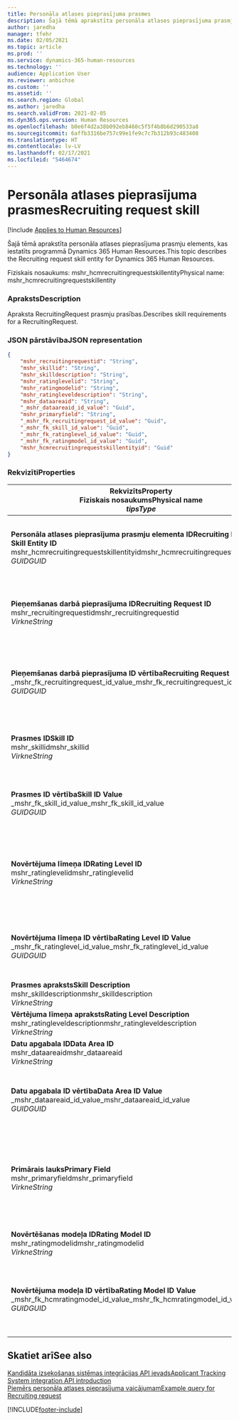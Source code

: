 ```yaml
---
title: Personāla atlases pieprasījuma prasmes
description: Šajā tēmā aprakstīta personāla atlases pieprasījuma prasmju elements, kas iestatīts programmā Dynamics 365 Human Resources.
author: jaredha
manager: tfehr
ms.date: 02/05/2021
ms.topic: article
ms.prod: ''
ms.service: dynamics-365-human-resources
ms.technology: ''
audience: Application User
ms.reviewer: anbichse
ms.custom: ''
ms.assetid: ''
ms.search.region: Global
ms.author: jaredha
ms.search.validFrom: 2021-02-05
ms.dyn365.ops.version: Human Resources
ms.openlocfilehash: b0e6f4d2a38b092eb8460c5f5f4b8b6d290533a8
ms.sourcegitcommit: 6affb3316be757c99e1fe9c7c7b312b93c483408
ms.translationtype: HT
ms.contentlocale: lv-LV
ms.lasthandoff: 02/17/2021
ms.locfileid: "5464674"
---
```

# <a name="recruiting-request-skill"></a><span data-ttu-id="46e8c-103">Personāla atlases pieprasījuma prasmes</span><span class="sxs-lookup"><span data-stu-id="46e8c-103">Recruiting request skill</span></span>

[!include [Applies to Human Resources](../includes/applies-to-hr.md)]

<span data-ttu-id="46e8c-104">Šajā tēmā aprakstīta personāla atlases pieprasījuma prasmju elements, kas iestatīts programmā Dynamics 365 Human Resources.</span><span class="sxs-lookup"><span data-stu-id="46e8c-104">This topic describes the Recruiting request skill entity for Dynamics 365 Human Resources.</span></span>

<span data-ttu-id="46e8c-105">Fiziskais nosaukums: mshr_hcmrecruitingrequestskillentity</span><span class="sxs-lookup"><span data-stu-id="46e8c-105">Physical name: mshr_hcmrecruitingrequestskillentity</span></span>

### <a name="description"></a><span data-ttu-id="46e8c-106">Apraksts</span><span class="sxs-lookup"><span data-stu-id="46e8c-106">Description</span></span>

<span data-ttu-id="46e8c-107">Apraksta RecruitingRequest prasmju prasības.</span><span class="sxs-lookup"><span data-stu-id="46e8c-107">Describes skill requirements for a RecruitingRequest.</span></span>

### <a name="json-representation"></a><span data-ttu-id="46e8c-108">JSON pārstāvība</span><span class="sxs-lookup"><span data-stu-id="46e8c-108">JSON representation</span></span>

```json
{
    "mshr_recruitingrequestid": "String",
    "mshr_skillid": "String",
    "mshr_skilldescription": "String",
    "mshr_ratinglevelid": "String",
    "mshr_ratingmodelid": "String",
    "mshr_ratingleveldescription": "String",
    "mshr_dataareaid": "String",
    "_mshr_dataareaid_id_value": "Guid",
    "mshr_primaryfield": "String",
    "_mshr_fk_recruitingrequest_id_value": "Guid",
    "_mshr_fk_skill_id_value": "Guid",
    "_mshr_fk_ratinglevel_id_value": "Guid",
    "_mshr_fk_ratingmodel_id_value": "Guid",
    "mshr_hcmrecruitingrequestskillentityid": "Guid"
}
```

### <a name="properties"></a><span data-ttu-id="46e8c-109">Rekvizīti</span><span class="sxs-lookup"><span data-stu-id="46e8c-109">Properties</span></span>

| <span data-ttu-id="46e8c-110">Rekvizīts</span><span class="sxs-lookup"><span data-stu-id="46e8c-110">Property</span></span><br><span data-ttu-id="46e8c-111">**Fiziskais nosaukums**</span><span class="sxs-lookup"><span data-stu-id="46e8c-111">**Physical name**</span></span><br><span data-ttu-id="46e8c-112">**_tips_**</span><span class="sxs-lookup"><span data-stu-id="46e8c-112">**_Type_**</span></span> | <span data-ttu-id="46e8c-113">Izmantot</span><span class="sxs-lookup"><span data-stu-id="46e8c-113">Use</span></span> | <span data-ttu-id="46e8c-114">Apraksts</span><span class="sxs-lookup"><span data-stu-id="46e8c-114">Description</span></span> |
| --- | --- | --- |
| <span data-ttu-id="46e8c-115">**Personāla atlases pieprasījuma prasmju elementa ID**</span><span class="sxs-lookup"><span data-stu-id="46e8c-115">**Recruiting Request Skill Entity ID**</span></span><br><span data-ttu-id="46e8c-116">mshr_hcmrecruitingrequestskillentityid</span><span class="sxs-lookup"><span data-stu-id="46e8c-116">mshr_hcmrecruitingrequestskillentityid</span></span><br><span data-ttu-id="46e8c-117">*GUID*</span><span class="sxs-lookup"><span data-stu-id="46e8c-117">*GUID*</span></span> | <span data-ttu-id="46e8c-118">Tikai lasāms</span><span class="sxs-lookup"><span data-stu-id="46e8c-118">Read-only</span></span><br><span data-ttu-id="46e8c-119">Obligāts</span><span class="sxs-lookup"><span data-stu-id="46e8c-119">Required</span></span> | <span data-ttu-id="46e8c-120">Sistēmas ģenerēts unikāls identifikators **Personāla atlases pieprasījuma prasmju** ierakstam.</span><span class="sxs-lookup"><span data-stu-id="46e8c-120">System-generated unique identifier for the **Recruiting Request Skill** record.</span></span> |
| <span data-ttu-id="46e8c-121">**Pieņemšanas darbā pieprasījuma ID**</span><span class="sxs-lookup"><span data-stu-id="46e8c-121">**Recruiting Request ID**</span></span><br><span data-ttu-id="46e8c-122">mshr_recruitingrequestid</span><span class="sxs-lookup"><span data-stu-id="46e8c-122">mshr_recruitingrequestid</span></span><br><span data-ttu-id="46e8c-123">*Virkne*</span><span class="sxs-lookup"><span data-stu-id="46e8c-123">*String*</span></span> | <span data-ttu-id="46e8c-124">Rakstīt vienu reizi</span><span class="sxs-lookup"><span data-stu-id="46e8c-124">Write-once</span></span><br><span data-ttu-id="46e8c-125">Obligāts</span><span class="sxs-lookup"><span data-stu-id="46e8c-125">Required</span></span> | <span data-ttu-id="46e8c-126">Lietotājam lasāms saistītā personāla atlases pieprasījuma unikālais identifikators.</span><span class="sxs-lookup"><span data-stu-id="46e8c-126">The user-readable unique identifier of the associated recruiting request.</span></span> |
| <span data-ttu-id="46e8c-127">**Pieņemšanas darbā pieprasījuma ID vērtība**</span><span class="sxs-lookup"><span data-stu-id="46e8c-127">**Recruiting Request ID Value**</span></span><br><span data-ttu-id="46e8c-128">_mshr_fk_recruitingrequest_id_value</span><span class="sxs-lookup"><span data-stu-id="46e8c-128">_mshr_fk_recruitingrequest_id_value</span></span><br><span data-ttu-id="46e8c-129">*GUID*</span><span class="sxs-lookup"><span data-stu-id="46e8c-129">*GUID*</span></span> | <span data-ttu-id="46e8c-130">Tikai lasāms</span><span class="sxs-lookup"><span data-stu-id="46e8c-130">Read-only</span></span><br><span data-ttu-id="46e8c-131">Obligāts</span><span class="sxs-lookup"><span data-stu-id="46e8c-131">Required</span></span><br> <span data-ttu-id="46e8c-132">Ārējā atslēga: mshr_hcmrecruitingrequestentity elementa mshr_hcmrecruitingrequestentityid</span><span class="sxs-lookup"><span data-stu-id="46e8c-132">Foreign key: mshr_hcmrecruitingrequestentityid of mshr_hcmrecruitingrequestentity entity</span></span> | <span data-ttu-id="46e8c-133">Sistēmas ģenerēts saistītā personāla atlases pieprasījuma unikālais identifikators.</span><span class="sxs-lookup"><span data-stu-id="46e8c-133">System-generated unique identifier of the associated recruiting request.</span></span> |
| <span data-ttu-id="46e8c-134">**Prasmes ID**</span><span class="sxs-lookup"><span data-stu-id="46e8c-134">**Skill ID**</span></span><br><span data-ttu-id="46e8c-135">mshr_skillid</span><span class="sxs-lookup"><span data-stu-id="46e8c-135">mshr_skillid</span></span><br><span data-ttu-id="46e8c-136">*Virkne*</span><span class="sxs-lookup"><span data-stu-id="46e8c-136">*String*</span></span><br> | <span data-ttu-id="46e8c-137">Rakstīt vienu reizi</span><span class="sxs-lookup"><span data-stu-id="46e8c-137">Write-once</span></span><br><span data-ttu-id="46e8c-138">Obligāts</span><span class="sxs-lookup"><span data-stu-id="46e8c-138">Required</span></span> | <span data-ttu-id="46e8c-139">Lietotājam lasāms nepieciešamās prasmes unikālais identifikators.</span><span class="sxs-lookup"><span data-stu-id="46e8c-139">The user-readable unique identifier of the required skill.</span></span> |
| <span data-ttu-id="46e8c-140">**Prasmes ID vērtība**</span><span class="sxs-lookup"><span data-stu-id="46e8c-140">**Skill ID Value**</span></span><br><span data-ttu-id="46e8c-141">_mshr_fk_skill_id_value</span><span class="sxs-lookup"><span data-stu-id="46e8c-141">_mshr_fk_skill_id_value</span></span><br><span data-ttu-id="46e8c-142">*GUID*</span><span class="sxs-lookup"><span data-stu-id="46e8c-142">*GUID*</span></span> | <span data-ttu-id="46e8c-143">Tikai lasāms</span><span class="sxs-lookup"><span data-stu-id="46e8c-143">Read-only</span></span><br><span data-ttu-id="46e8c-144">Obligāts</span><span class="sxs-lookup"><span data-stu-id="46e8c-144">Required</span></span><br><span data-ttu-id="46e8c-145">Ārējā atslēga: mshr_hcmskillentity elementa mshr_hcmskillentityid</span><span class="sxs-lookup"><span data-stu-id="46e8c-145">Foreign key: mshr_hcmskillentityid of mshr_hcmskillentity entity</span></span> | <span data-ttu-id="46e8c-146">Sistēmas ģenerēts nepieciešamās prasmes unikālais identifikators.</span><span class="sxs-lookup"><span data-stu-id="46e8c-146">System-generated unique identifier of the required skill.</span></span> |
| <span data-ttu-id="46e8c-147">**Novērtējuma līmeņa ID**</span><span class="sxs-lookup"><span data-stu-id="46e8c-147">**Rating Level ID**</span></span><br><span data-ttu-id="46e8c-148">mshr_ratinglevelid</span><span class="sxs-lookup"><span data-stu-id="46e8c-148">mshr_ratinglevelid</span></span><br><span data-ttu-id="46e8c-149">*Virkne*</span><span class="sxs-lookup"><span data-stu-id="46e8c-149">*String*</span></span> | <span data-ttu-id="46e8c-150">Rakstīt vienu reizi</span><span class="sxs-lookup"><span data-stu-id="46e8c-150">Write-once</span></span><br><span data-ttu-id="46e8c-151">Neobligāti</span><span class="sxs-lookup"><span data-stu-id="46e8c-151">Optional</span></span> | <span data-ttu-id="46e8c-152">Nepieciešamā prasmju līmeņa vērtība, kas atlasīta darbam, pamatojoties uz prasmēm piešķirto novērtējuma modeli.</span><span class="sxs-lookup"><span data-stu-id="46e8c-152">The required skill level value selected for the job, based on the rating model assigned to the skill.</span></span> |
| <span data-ttu-id="46e8c-153">**Novērtējuma līmeņa ID vērtība**</span><span class="sxs-lookup"><span data-stu-id="46e8c-153">**Rating Level ID Value**</span></span><br><span data-ttu-id="46e8c-154">_mshr_fk_ratinglevel_id_value</span><span class="sxs-lookup"><span data-stu-id="46e8c-154">_mshr_fk_ratinglevel_id_value</span></span><br><span data-ttu-id="46e8c-155">*GUID*</span><span class="sxs-lookup"><span data-stu-id="46e8c-155">*GUID*</span></span> | <span data-ttu-id="46e8c-156">Tikai lasāms</span><span class="sxs-lookup"><span data-stu-id="46e8c-156">Read-only</span></span><br><span data-ttu-id="46e8c-157">Neobligāti</span><span class="sxs-lookup"><span data-stu-id="46e8c-157">Optional</span></span><br><span data-ttu-id="46e8c-158">Ārējā atslēga: mshr_hcmratinglevelentity elementa mshr_hcmratinglevelentityid</span><span class="sxs-lookup"><span data-stu-id="46e8c-158">Foreign key: mshr_hcmratinglevelentityid of mshr_hcmratinglevelentity entity</span></span> | <span data-ttu-id="46e8c-159">Sistēmas ģenerēts līmeņa unikālais identifikators.</span><span class="sxs-lookup"><span data-stu-id="46e8c-159">System-generated unique identifier for the level.</span></span> |
| <span data-ttu-id="46e8c-160">**Prasmes apraksts**</span><span class="sxs-lookup"><span data-stu-id="46e8c-160">**Skill Description**</span></span><br><span data-ttu-id="46e8c-161">mshr_skilldescription</span><span class="sxs-lookup"><span data-stu-id="46e8c-161">mshr_skilldescription</span></span><br><span data-ttu-id="46e8c-162">*Virkne*</span><span class="sxs-lookup"><span data-stu-id="46e8c-162">*String*</span></span> | <span data-ttu-id="46e8c-163">Tikai lasāms</span><span class="sxs-lookup"><span data-stu-id="46e8c-163">Read-only</span></span><br><span data-ttu-id="46e8c-164">Obligāts</span><span class="sxs-lookup"><span data-stu-id="46e8c-164">Required</span></span> | <span data-ttu-id="46e8c-165">Prasmes apraksts.</span><span class="sxs-lookup"><span data-stu-id="46e8c-165">The skill description.</span></span> |
| <span data-ttu-id="46e8c-166">**Vērtējuma līmeņa apraksts**</span><span class="sxs-lookup"><span data-stu-id="46e8c-166">**Rating Level Description**</span></span><br><span data-ttu-id="46e8c-167">mshr_ratingleveldescription</span><span class="sxs-lookup"><span data-stu-id="46e8c-167">mshr_ratingleveldescription</span></span><br><span data-ttu-id="46e8c-168">*Virkne*</span><span class="sxs-lookup"><span data-stu-id="46e8c-168">*String*</span></span> | <span data-ttu-id="46e8c-169">Tikai lasāms</span><span class="sxs-lookup"><span data-stu-id="46e8c-169">Read-only</span></span><br><span data-ttu-id="46e8c-170">Neobligāti</span><span class="sxs-lookup"><span data-stu-id="46e8c-170">Optional</span></span> | <span data-ttu-id="46e8c-171">Atlasītā prasmes līmeņa apraksts.</span><span class="sxs-lookup"><span data-stu-id="46e8c-171">The description of the selected skill level.</span></span> |
| <span data-ttu-id="46e8c-172">**Datu apgabala ID**</span><span class="sxs-lookup"><span data-stu-id="46e8c-172">**Data Area ID**</span></span><br><span data-ttu-id="46e8c-173">mshr_dataareaid</span><span class="sxs-lookup"><span data-stu-id="46e8c-173">mshr_dataareaid</span></span><br><span data-ttu-id="46e8c-174">*Virkne*</span><span class="sxs-lookup"><span data-stu-id="46e8c-174">*String*</span></span> | <span data-ttu-id="46e8c-175">Lasīt/rakstīt</span><span class="sxs-lookup"><span data-stu-id="46e8c-175">Read/write</span></span><br><span data-ttu-id="46e8c-176">Neobligāti</span><span class="sxs-lookup"><span data-stu-id="46e8c-176">Optional</span></span> | <span data-ttu-id="46e8c-177">Norāda juridisko personu (uzņēmumu).</span><span class="sxs-lookup"><span data-stu-id="46e8c-177">Specifies the legal entity (company).</span></span> |
| <span data-ttu-id="46e8c-178">**Datu apgabala ID vērtība**</span><span class="sxs-lookup"><span data-stu-id="46e8c-178">**Data Area ID Value**</span></span><br><span data-ttu-id="46e8c-179">_mshr_dataareaid_id_value</span><span class="sxs-lookup"><span data-stu-id="46e8c-179">_mshr_dataareaid_id_value</span></span><br><span data-ttu-id="46e8c-180">*GUID*</span><span class="sxs-lookup"><span data-stu-id="46e8c-180">*GUID*</span></span> | <span data-ttu-id="46e8c-181">Tikai lasāms</span><span class="sxs-lookup"><span data-stu-id="46e8c-181">Read-only</span></span><br><span data-ttu-id="46e8c-182">Neobligāti</span><span class="sxs-lookup"><span data-stu-id="46e8c-182">Optional</span></span><br><span data-ttu-id="46e8c-183">Ārējā atslēga: cdm_companyid cdm_company elements</span><span class="sxs-lookup"><span data-stu-id="46e8c-183">Foreign key: cdm_companyid of cdm_company entity</span></span> | <span data-ttu-id="46e8c-184">Sistēmas ģenerēta GUID vērtība, kas identificē juridisko personu (uzņēmumu).</span><span class="sxs-lookup"><span data-stu-id="46e8c-184">System-generated GUID value identifying the legal entity (company).</span></span> |
| <span data-ttu-id="46e8c-185">**Primārais lauks**</span><span class="sxs-lookup"><span data-stu-id="46e8c-185">**Primary Field**</span></span><br><span data-ttu-id="46e8c-186">mshr_primaryfield</span><span class="sxs-lookup"><span data-stu-id="46e8c-186">mshr_primaryfield</span></span><br><span data-ttu-id="46e8c-187">*Virkne*</span><span class="sxs-lookup"><span data-stu-id="46e8c-187">*String*</span></span> | <span data-ttu-id="46e8c-188">Tikai lasāms</span><span class="sxs-lookup"><span data-stu-id="46e8c-188">Read-only</span></span><br><span data-ttu-id="46e8c-189">Obligāts</span><span class="sxs-lookup"><span data-stu-id="46e8c-189">Required</span></span> | <span data-ttu-id="46e8c-190">Personāla atlases pieprasījuma vērtības un prasmes ID konkatenācija kā cita metode ieraksta unikālai identifikācijai.</span><span class="sxs-lookup"><span data-stu-id="46e8c-190">Concatenation of Recruiting Request value and Skill ID as another method to uniquely identify the record.</span></span> |
| <span data-ttu-id="46e8c-191">**Novērtēšanas modeļa ID**</span><span class="sxs-lookup"><span data-stu-id="46e8c-191">**Rating Model ID**</span></span><br><span data-ttu-id="46e8c-192">mshr_ratingmodelid</span><span class="sxs-lookup"><span data-stu-id="46e8c-192">mshr_ratingmodelid</span></span><br><span data-ttu-id="46e8c-193">*Virkne*</span><span class="sxs-lookup"><span data-stu-id="46e8c-193">*String*</span></span> | <span data-ttu-id="46e8c-194">Lasīt-rakstīt</span><span class="sxs-lookup"><span data-stu-id="46e8c-194">Read-write</span></span><br><span data-ttu-id="46e8c-195">Obligāts</span><span class="sxs-lookup"><span data-stu-id="46e8c-195">Required</span></span> | <span data-ttu-id="46e8c-196">Prasmju vērtēšanā izmantotais vērtēšanas modelis.</span><span class="sxs-lookup"><span data-stu-id="46e8c-196">The rating model used to rate the skill.</span></span> |
| <span data-ttu-id="46e8c-197">**Novērtējuma modeļa ID vērtība**</span><span class="sxs-lookup"><span data-stu-id="46e8c-197">**Rating Model ID Value**</span></span><br><span data-ttu-id="46e8c-198">_mshr_fk_hcmratingmodel_id_value</span><span class="sxs-lookup"><span data-stu-id="46e8c-198">_mshr_fk_hcmratingmodel_id_value</span></span><br><span data-ttu-id="46e8c-199">*GUID*</span><span class="sxs-lookup"><span data-stu-id="46e8c-199">*GUID*</span></span> | <span data-ttu-id="46e8c-200">Tikai lasāms</span><span class="sxs-lookup"><span data-stu-id="46e8c-200">Read-only</span></span><br><span data-ttu-id="46e8c-201">Obligāts</span><span class="sxs-lookup"><span data-stu-id="46e8c-201">Required</span></span><br><span data-ttu-id="46e8c-202">Ārējā atslēga: mshr_hcmratingmodelentity elementa mshr_hcmratingmodelentityid</span><span class="sxs-lookup"><span data-stu-id="46e8c-202">Foreign key: mshr_hcmratingmodelentityid of mshr_hcmratingmodelentity entity</span></span> | <span data-ttu-id="46e8c-203">Sistēmas ģenerēts unikāls novērtējuma modeļa identifikators, kas tiek izmantots prasmes vērtēšanā.</span><span class="sxs-lookup"><span data-stu-id="46e8c-203">System-generated unique identifier of the rating model used to rate the skill.</span></span> |

## <a name="see-also"></a><span data-ttu-id="46e8c-204">Skatiet arī</span><span class="sxs-lookup"><span data-stu-id="46e8c-204">See also</span></span>

[<span data-ttu-id="46e8c-205">Kandidāta izsekošanas sistēmas integrācijas API ievads</span><span class="sxs-lookup"><span data-stu-id="46e8c-205">Applicant Tracking System integration API introduction</span></span>](hr-admin-integration-ats-api-introduction.md)<br>
[<span data-ttu-id="46e8c-206">Piemērs personāla atlases pieprasījuma vaicājumam</span><span class="sxs-lookup"><span data-stu-id="46e8c-206">Example query for Recruiting request</span></span>](hr-admin-integration-ats-api-recruiting-request-example-query.md)


[!INCLUDE[footer-include](../includes/footer-banner.md)]